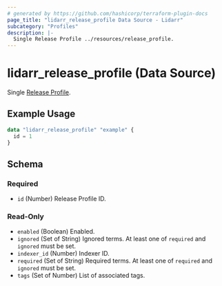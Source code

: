 ```yaml
---
# generated by https://github.com/hashicorp/terraform-plugin-docs
page_title: "lidarr_release_profile Data Source - Lidarr"
subcategory: "Profiles"
description: |-
  Single Release Profile ../resources/release_profile.
---
```


# lidarr_release_profile (Data Source)

<!-- subcategory:Profiles -->
Single [Release Profile](../resources/release_profile).

## Example Usage

```terraform
data "lidarr_release_profile" "example" {
  id = 1
}
```

<!-- schema generated by tfplugindocs -->
## Schema

### Required

- `id` (Number) Release Profile ID.

### Read-Only

- `enabled` (Boolean) Enabled.
- `ignored` (Set of String) Ignored terms. At least one of `required` and `ignored` must be set.
- `indexer_id` (Number) Indexer ID.
- `required` (Set of String) Required terms. At least one of `required` and `ignored` must be set.
- `tags` (Set of Number) List of associated tags.
